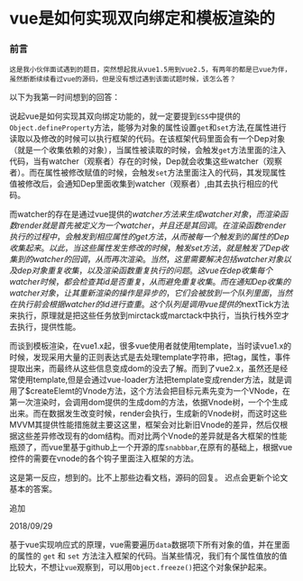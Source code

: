 # vue是如何实现双向绑定和模板渲染的

### 前言

    这是我小伙伴面试遇到的题目，突然想起我从vue1.5用到vue2.5，有两年的都是已vue为伴，虽然断断续续看过vue的源码，但是没有想过遇到该面试题时候，该怎么答？


以下为我第一时间想到的回答：

说起vue是如何实现其双向绑定功能的，就一定要提到`ES5`中提供的`Object.defineProperty`方法，能够为对象的属性设置`get`和`set`方法,在属性进行读取以及修改的时候可以执行框架的代码。在该框架代码里面会有一个Dep对象（就是一个收集依赖的对象），当属性被读取的时候，会触发`get`方法里面的注入代码，当有watcher（观察者）存在的时候，Dep就会收集这些watcher（观察者）。而在属性被修改赋值的时候，会触发`set`方法里面注入的代码，其发现属性值被修改后，会通知Dep里面收集到watcher（观察者）,由其去执行相应的代码。

而watcher的存在是通过vue提供的$watcher方法来生成watcher对象，而渲染函数render就是首先被定义为一个watcher，并且还是其回调。在渲染函数render执行的过程中，会触发到相应属性的get方法，从而被每一个触发到的属性的Dep收集起来。以此，当这些属性发生修改的时候，触发set方法，就是触发了Dep收集到的watcher的回调，从而再次渲染。当然，这里需要解决包括watcher对象以及dep对象重复收集，以及渲染函数重复执行的问题。这vue在dep收集每个watcher时候，都会检查其id是否重复，从而避免重复收集。而在通知Dep收集的watcher对象，让其重新渲染的操作是异步的，它们会被放到一个队列里面，当然在执行前会根据watcher的id进行查重。这个队列是调用vue提供的$nextTick方法来执行，原理就是把这些任务放到mirctack或marctack中执行，当执行栈外空才去执行，提供性能。

而谈到模板渲染，在vue1.x起，很多vue使用者就使用template，当时读vue1.x的时候，发现采用大量的正则表达式是去处理template字符串，把tag，属性，事件提取出来，而最终从这些信息变成dom的没去了解。而到了vue2.x，虽然还是经常使用template,但是会通过vue-loader方法把template变成render方法，就是调用了$createElemt的Vnode方法，这个方法会把目标元素先变为一个VNode，在第一次渲染时，会调用dom提供的生成dom的方法，依据Vnode树，一个个生成出来。而在数据发生改变时候，render会执行，生成新的Vnode树，而这时这些MVVM其提供性能措施就主要这这里，框架会对比新旧Vnode的差异，然后仅根据这些差异修改现有的dom结构。而对比两个Vnode的差异就是各大框架的性能瓶颈了，而vue里基于github上一个开源的库`snabbbar`,在原有的基础上，根据vue控件的需要在vnode的各个钩子里面注入框架的方法。

这是第一反应，想到的。比不上那些边看文档，源码的回复。
迟点会更新个论文基本的答案。


追加

2018/09/29

基于vue实现响应式的原理，vue需要遍历`data`数据项下所有对象的值，并在里面的属性的 `get` 和 `set` 方法注入框架的代码。当某些情况，我们有个属性值放的值比较大，不想让`vue`观察到，可以用`Object.freeze()`把这个对象保护起来。